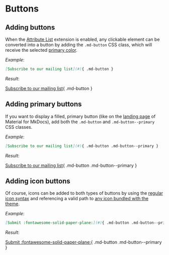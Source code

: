 # Buttons

## Adding buttons

When the [Attribute List][2] extension is enabled, any clickable element can be
converted into a button by adding the `.md-button` CSS class, which will receive
the selected [primary color][3].

_Example_:

``` markdown
[Subscribe to our mailing list](#){ .md-button }
```

_Result_:

[Subscribe to our mailing list][4]{ .md-button }

  [2]: #attribute-list
  [3]: ../setup/changing-the-colors.md#primary-color
  [4]: javascript:alert$.next("Done!")

## Adding primary buttons

If you want to display a filled, primary button (like on the [landing page][5]
of Material for MkDocs), add both the `.md-button` and `.md-button--primary`
CSS classes.

_Example_:

``` markdown
[Subscribe to our mailing list](#){ .md-button .md-button--primary }
```

_Result_:

[Subscribe to our mailing list][4]{ .md-button .md-button--primary }

  [5]: ../index.md

## Adding icon buttons

Of course, icons can be added to both types of buttons by using the [regular
icon syntax][6] and referencing a valid path to [any icon bundled with the
theme][7].

_Example_:

``` markdown
[Submit :fontawesome-solid-paper-plane:](#){ .md-button .md-button--primary }
```

_Result_:

[Submit :fontawesome-solid-paper-plane:][4]{ .md-button .md-button--primary }

  [6]: icons-emojis.md#using-icons
  [7]: icons-emojis.md#search